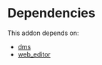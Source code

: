 # Dependencies

This addon depends on:

- [dms](https://github.com/bringout/oca-technical)
- [web_editor](https://github.com/bringout/oca-ocb-web/tree/2c8dd19a658447016835ddd3e5e1f6a53d77e9e8/odoo-bringout-oca-ocb-web_editor)
